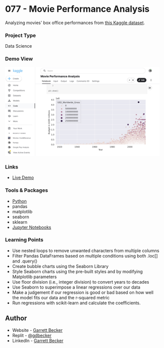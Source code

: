 # 077 - Movie Performance Analysis

Analyzing movies' box office performances from [this Kaggle dataset](https://www.kaggle.com/datasets/salmane/movies-costrevenue).

### Project Type

Data Science

### Demo View

![](./077-movie-performance-analysis.jpg)

### Links

- [Live Demo](https://www.kaggle.com/code/garrettbecker/movie-performance-analysis/notebook)

### Tools & Packages

- [Python](https://www.python.org)
- pandas
- matplotlib
- seaborn
- sklearn
- [Jupyter Notebooks](https://jupyter.org)

### Learning Points

- Use nested loops to remove unwanted characters from multiple columns
- Filter Pandas DataFrames based on multiple conditions using both .loc[] and .query()
- Create bubble charts using the Seaborn Library
- Style Seaborn charts using the pre-built styles and by modifying Matplotlib parameters
- Use floor division (i.e., integer division) to convert years to decades
- Use Seaborn to superimpose a linear regressions over our data
- Make a judgement if our regression is good or bad based on how well the model fits our data and the r-squared metric
- Run regressions with scikit-learn and calculate the coefficients.

## Author

- Website - [Garrett Becker]()
- Replit - [@gdbecker](https://replit.com/@gdbecker)
- LinkedIn - [Garrett Becker](https://www.linkedin.com/in/garrett-becker-923b4a106/)